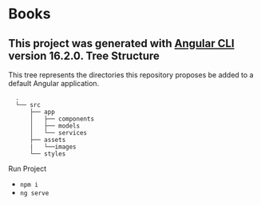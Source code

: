 # Books

This project was generated with [Angular CLI](https://github.com/angular/angular-cli) version 16.2.0.
Tree Structure
--------------

This tree represents the directories this repository proposes be added to a
default Angular application.

```
  .
  └── src
      ├── app
      │   ├── components
      │   ├── models
      │   └── services
      ├── assets
      |   └──images
      └── styles
```
Run Project
- ```npm i```
- ```ng serve```
